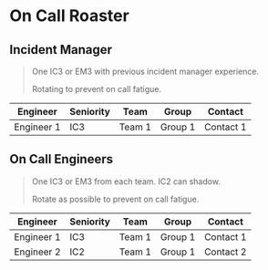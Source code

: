# On Call Roaster

## Incident Manager
> One IC3 or EM3 with previous incident manager experience.
> 
> Rotating to prevent on call fatigue.

| Engineer   | Seniority | Team   | Group   | Contact    |
|------------|-----------|--------|---------|------------|
| Engineer 1 | IC3       | Team 1 | Group 1 | Contact 1  |

## On Call Engineers
> One IC3 or EM3 from each team. IC2 can shadow.
> 
> Rotate as possible to prevent on call fatigue.

| Engineer   | Seniority | Team   | Group    | Contact    |
|------------|-----------|--------|----------|------------|
| Engineer 1 | IC3       | Team 1 | Group 1  | Contact 1  |
| Engineer 2 | IC2       | Team 1 | Group 1  | Contact 2  |